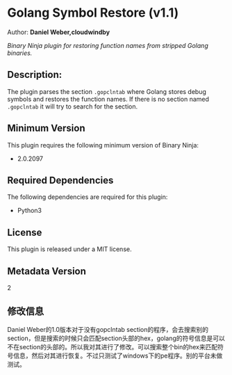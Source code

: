 # Golang Symbol Restore (v1.1) 
Author: **Daniel Weber,cloudwindby**

_Binary Ninja plugin for restoring function names from stripped Golang binaries._
## Description:
The plugin parses the section `.gopclntab` where Golang stores debug symbols and restores 
the function names. If there is no section named `.gopclntab` it will try to search for the section.

## Minimum Version

This plugin requires the following minimum version of Binary Ninja:

 *  2.0.2097


## Required Dependencies

The following dependencies are required for this plugin:

 * Python3


## License

This plugin is released under a MIT license.
## Metadata Version

2

## 修改信息

Daniel Weber的1.0版本对于没有gopclntab section的程序，会去搜索别的section，但是搜索的时候只会匹配section头部的hex，golang的符号信息是可以不在section的头部的。所以我对其进行了修改。可以搜索整个bin的hex来匹配符号信息，然后对其进行恢复。不过只测试了windows下的pe程序。别的平台未做测试。